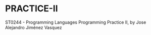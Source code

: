 # PRACTICE-II
ST0244 - Programming Languages Programming Practice II, by Jose Alejandro Jiménez Vasquez
